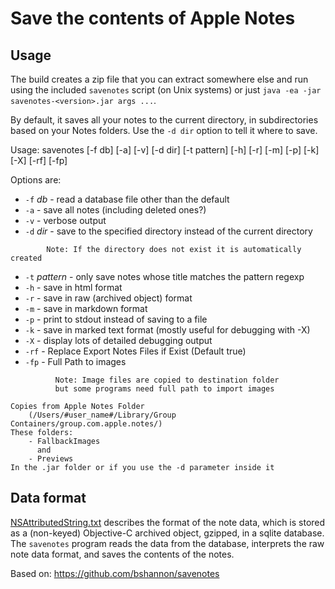 # Save the contents of Apple Notes

## Usage

The build creates a zip file that you can extract somewhere else and run
using the included `savenotes` script (on Unix systems) or just
`java -ea -jar savenotes-<version>.jar args ...`.

By default, it saves all your notes to the current directory, in
subdirectories based on your Notes folders.  Use the `-d dir`
option to tell it where to save.

Usage: savenotes [-f db] [-a] [-v] [-d dir] [-t pattern] [-h] [-r] [-m] [-p] [-k] [-X] [-rf] [-fp]

Options are:

* `-f` *db* - read a database file other than the default
* `-a` - save all notes (including deleted ones?)
* `-v` - verbose output
* `-d` *dir* - save to the specified directory instead of the current directory
```
        Note: If the directory does not exist it is automatically created
``` 
* `-t` *pattern* - only save notes whose title matches the pattern regexp
* `-h` - save in html format
* `-r` - save in raw (archived object) format
* `-m` - save in markdown format
* `-p` - print to stdout instead of saving to a file
* `-k` - save in marked text format (mostly useful for debugging with -X)
* `-X` - display lots of detailed debugging output
* `-rf` - Replace Export Notes Files if Exist (Default true)
* `-fp` - Full Path to images
```
          Note: Image files are copied to destination folder
          but some programs need full path to import images
```

```        
Copies from Apple Notes Folder
    (/Users/#user_name#/Library/Group Containers/group.com.apple.notes/)
These folders:
	- FallbackImages
	  and
	- Previews
In the .jar folder or if you use the -d parameter inside it
```

## Data format

[NSAttributedString.txt](NSAttributedString.txt) describes the
format of the note data, which is stored as a (non-keyed) Objective-C
archived object, gzipped, in a sqlite database.
The `savenotes` program reads the data from the database, interprets
the raw note data format, and saves the contents of the notes.



Based on: https://github.com/bshannon/savenotes